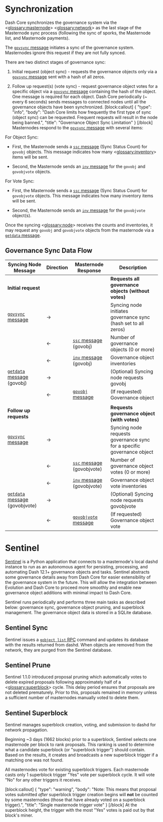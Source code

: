 # Synchronization

Dash Core synchronizes the governance system via the <<glossary:masternode>> <<glossary:network>> as the last stage of the Masternode sync process (following the sync of sporks, the Masternode list, and Masternode payments).

The [`govsync` message](core-ref-p2p-network-governance-messages.md#sectiongovsync) initiates a sync of the governance system. Masternodes ignore this request if they are not fully synced.  

There are two distinct stages of governance sync:

1. Initial request (object sync) - requests the governance objects only via a [`govsync` message](core-ref-p2p-network-governance-messages.md#sectiongovsync) sent with a hash of all zeros.  

2. Follow up request(s) (vote sync) - request governance object votes for a specific object via a [`govsync` message](core-ref-p2p-network-governance-messages.md#sectiongovsync) containing the hash of the object. One message is required for each object. Dash Core periodically (~ every 6 seconds) sends messages to connected nodes until all the governance objects have been synchronized.
[block:callout]
{
  "type": "info",
  "body": "Dash Core limits how frequently the first type of sync (object sync) can be requested. Frequent requests will result in the node being banned.",
  "title": "Governance Object Sync Limitation"
}
[/block]
Masternodes respond to the [`govsync` message](core-ref-p2p-network-governance-messages.md#sectiongovsync) with several items:

For Object Sync:

* First, the Masternode sends a [`ssc` message](core-ref-p2p-network-masternode-messages.md#sectionssc) (Sync Status Count) for `govobj` objects. This message indicates how many <<glossary:inventory>> items will be sent.

* Second, the Masternode sends an [`inv` message](core-ref-p2p-network-data-messages.md#sectioninv) for the `govobj` and `govobjvote` objects.

For Vote Sync:

* First, the Masternode sends a [`ssc` message](core-ref-p2p-network-masternode-messages.md#sectionssc) (Sync Status Count) for `govobjvote` objects. This message indicates how many inventory items will be sent.

* Second, the Masternode sends an [`inv` message](core-ref-p2p-network-data-messages.md#sectioninv) for the `govobjvote` object(s).

Once the syncing <<glossary:node>> receives the counts and inventories, it may request any `govobj` and `govobjvote` objects from the masternode via a [`getdata` message](core-ref-p2p-network-data-messages.md#sectiongetdata).

## Governance Sync Data Flow

| **Syncing Node Message** | **Direction**  | **Masternode Response**   | **Description** |
| --- | --- | --- | --- |
| **Initial request** | | | **Requests all governance objects (without votes)** |
| [`govsync` message](core-ref-p2p-network-governance-messages.md#sectiongovsync)        | →              |                           | Syncing node initiates governance sync (hash set to all zeros)
|                          | ←              | [`ssc` message](core-ref-p2p-network-masternode-messages.md#sectionssc) (govobj)    | Number of governance objects (0 or more)
|                          | ←              | [`inv` message](core-ref-p2p-network-data-messages.md#sectioninv) (govobj)    | Governance object inventories
| [`getdata` message](core-ref-p2p-network-data-messages.md#sectiongetdata) (govobj) | →              |                           | (Optional) Syncing node requests govobj
|                          | ←              | [`govobj` message](core-ref-p2p-network-governance-messages.md#sectiongovobj)          | (If requested) Governance object
| | | | |
| **Follow up requests** | | | **Requests governance object (with votes)** |
| [`govsync` message](core-ref-p2p-network-governance-messages.md#sectiongovsync)        | →              |                           | Syncing node requests governance sync for a specific governance object
|                          | ←              | [`ssc` message](core-ref-p2p-network-masternode-messages.md#sectionssc) (govobjvote)| Number of governance object votes (0 or more)
|                          | ←              | [`inv` message](core-ref-p2p-network-data-messages.md#sectioninv) (govobjvote)| Governance object vote inventories
| [`getdata` message](core-ref-p2p-network-data-messages.md#sectiongetdata) (govobjvote) | →              |                           | (Optional) Syncing node requests govobjvote
|                          | ←              | [`govobjvote` message](core-ref-p2p-network-governance-messages.md#sectiongovobjvote)      | (If requested) Governance object vote

# Sentinel

[Sentinel](https://github.com/dashpay/sentinel/) is a Python application that connects to a masternode's local dashd instance to run as an autonomous agent for persisting, processing, and automating Dash 12.1+ governance objects and tasks. Sentinel abstracts some governance details away from Dash Core for easier extensibility of the governance system in the future. This will allow the integration between Evolution and Dash Core to proceed more smoothly and enable new governance object additions with minimal impact to Dash Core.

Sentinel runs periodically and performs three main tasks as described below:
governance sync, governance object pruning, and superblock management. The governance object data is stored in a SQLite database.

## Sentinel Sync

Sentinel issues a [`gobject list` RPC](core-api-ref-remote-procedure-calls-dash.md#sectiongobject-list) command and updates its database with the results returned from dashd. When objects are removed from the network, they are purged from the Sentinel database.

## Sentinel Prune

Sentinel 1.1.0 introduced proposal pruning which automatically votes to delete expired proposals following approximately half of a <<glossary:superblock>> cycle. This delay period ensures that proposals are not deleted prematurely. Prior to this, proposals remained in memory unless a sufficient number of masternodes manually voted to delete them.

## Sentinel Superblock

Sentinel manages superblock creation, voting, and submission to dashd for network propagation.

Beginning ~3 days (1662 blocks) prior to a superblock, Sentinel selects one masternode per block to rank proposals. This ranking is used to determine what a candidate superblock (or "superblock trigger") should contain. Based on the results, it creates and broadcasts a new superblock trigger if a matching one was not found.

All masternodes vote for existing superblock triggers. Each masternode casts only 1 superblock trigger "Yes" vote per superblock cycle. It will vote "No" for any other triggers it receives.

[block:callout]
{
  "type": "warning",
  "body": "Note: This means that proposal votes submitted _after_ superblock trigger creation begins will **not** be counted by some masternodes (those that have already voted on a superblock trigger).",
  "title": "Single masternode trigger vote"
}
[/block]
At the superblock height, the trigger with the most "Yes" votes is paid out by that block's miner.